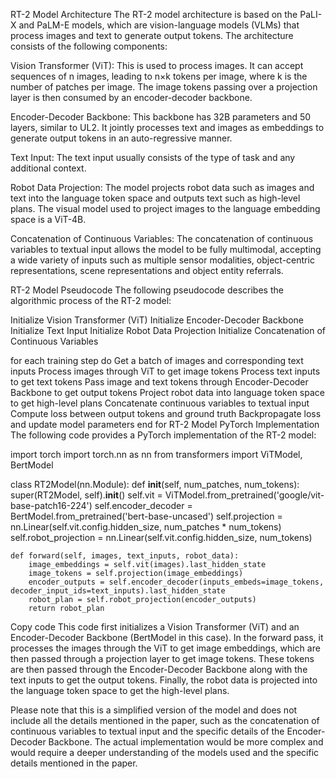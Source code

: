 RT-2 Model Architecture
The RT-2 model architecture is based on the PaLI-X and PaLM-E models, which are vision-language models (VLMs) that process images and text to generate output tokens. The architecture consists of the following components:

Vision Transformer (ViT): This is used to process images. It can accept sequences of n images, leading to n×k tokens per image, where k is the number of patches per image. The image tokens passing over a projection layer is then consumed by an encoder-decoder backbone.

Encoder-Decoder Backbone: This backbone has 32B parameters and 50 layers, similar to UL2. It jointly processes text and images as embeddings to generate output tokens in an auto-regressive manner.

Text Input: The text input usually consists of the type of task and any additional context.

Robot Data Projection: The model projects robot data such as images and text into the language token space and outputs text such as high-level plans. The visual model used to project images to the language embedding space is a ViT-4B.

Concatenation of Continuous Variables: The concatenation of continuous variables to textual input allows the model to be fully multimodal, accepting a wide variety of inputs such as multiple sensor modalities, object-centric representations, scene representations and object entity referrals.

RT-2 Model Pseudocode
The following pseudocode describes the algorithmic process of the RT-2 model:

Initialize Vision Transformer (ViT)
Initialize Encoder-Decoder Backbone
Initialize Text Input
Initialize Robot Data Projection
Initialize Concatenation of Continuous Variables

for each training step do
    Get a batch of images and corresponding text inputs
    Process images through ViT to get image tokens
    Process text inputs to get text tokens
    Pass image and text tokens through Encoder-Decoder Backbone to get output tokens
    Project robot data into language token space to get high-level plans
    Concatenate continuous variables to textual input
    Compute loss between output tokens and ground truth
    Backpropagate loss and update model parameters
end for
RT-2 Model PyTorch Implementation
The following code provides a PyTorch implementation of the RT-2 model:

import torch
import torch.nn as nn
from transformers import ViTModel, BertModel

class RT2Model(nn.Module):
    def __init__(self, num_patches, num_tokens):
        super(RT2Model, self).__init__()
        self.vit = ViTModel.from_pretrained('google/vit-base-patch16-224')
        self.encoder_decoder = BertModel.from_pretrained('bert-base-uncased')
        self.projection = nn.Linear(self.vit.config.hidden_size, num_patches * num_tokens)
        self.robot_projection = nn.Linear(self.vit.config.hidden_size, num_tokens)

    def forward(self, images, text_inputs, robot_data):
        image_embeddings = self.vit(images).last_hidden_state
        image_tokens = self.projection(image_embeddings)
        encoder_outputs = self.encoder_decoder(inputs_embeds=image_tokens, decoder_input_ids=text_inputs).last_hidden_state
        robot_plan = self.robot_projection(encoder_outputs)
        return robot_plan
Copy code
This code first initializes a Vision Transformer (ViT) and an Encoder-Decoder Backbone (BertModel in this case). In the forward pass, it processes the images through the ViT to get image embeddings, which are then passed through a projection layer to get image tokens. These tokens are then passed through the Encoder-Decoder Backbone along with the text inputs to get the output tokens. Finally, the robot data is projected into the language token space to get the high-level plans.

Please note that this is a simplified version of the model and does not include all the details mentioned in the paper, such as the concatenation of continuous variables to textual input and the specific details of the Encoder-Decoder Backbone. The actual implementation would be more complex and would require a deeper understanding of the models used and the specific details mentioned in the paper.

